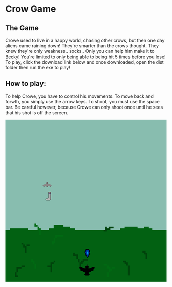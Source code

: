 # Crow Game

## The Game

Crowe used to live in a happy world, chasing other crows, but then one day aliens came raining down! They're smarter than the crows thought. They knew they're only weakness.. socks.. Only you can help him make it to Becky! You're limited to only being able to being hit 5 times before you lose! To play, click the download link below and once downloaded, open the dist folder then run the exe to play!

## How to play:

To help Crowe, you have to control his movements. To move back and forwth, you simply use the arrow keys. To shoot, you must use the space bar. Be careful however, because Crowe can only shoot once until he sees that his shot is off the screen.

![alt text](https://github.com/ajones2964/Crow-Game/blob/master/back.png "Game")
